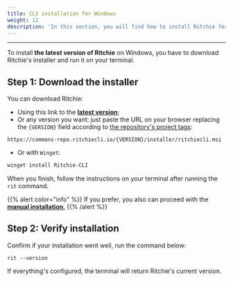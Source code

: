 ```yaml
---
title: CLI installation for Windows
weight: 12
description: 'In this section, you will find how to install Ritchie for Windows.'
---
```


---

To install **the latest version of Ritchie** on Windows, you have to download Ritchie's installer and run it on your terminal.

## Step 1: Download the installer

You can download Ritchie:

- Using this link to the [**latest version**](https://commons-repo.ritchiecli.io/latest/ritchiecli.msi);
- Or any version you want: just paste the URL on your browser replacing the `{VERSION}` field according to [the repository's project tags](https://github.com/ZupIT/ritchie-cli/tags):

```url
https://commons-repo.ritchiecli.io/{VERSION}/installer/ritchiecli.msi
```

- Or with `Winget`:

```bash
winget install Ritchie-CLI
```

When you finish, follow the instructions on your terminal after running the `rit` command.

{{% alert color="info" %}}
If you prefer, you also can proceed with the[ **manual installation**.](/getting-started/manual-installation/)
{{% /alert %}}

## Step 2: Verify installation

Confirm if your installation went well, run the command below:

```text
rit --version
```

If everything's configured, the terminal will return Ritchie's current version.
